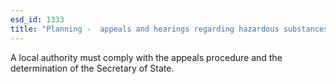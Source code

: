 ```yaml
---
esd_id: 1333
title: "Planning -  appeals and hearings regarding hazardous substances consents"
---
```


A local authority must comply with the appeals procedure and the determination of the Secretary of State.

